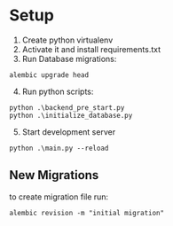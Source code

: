 # Setup
1. Create python virtualenv
2. Activate it and install requirements.txt
3. Run Database migrations: 
```
alembic upgrade head
```
4. Run python scripts:
```
python .\backend_pre_start.py
python .\initialize_database.py
```
5. Start development server
```
python .\main.py --reload
```
## New Migrations
to create migration file run:
```
alembic revision -m "initial migration"
```
